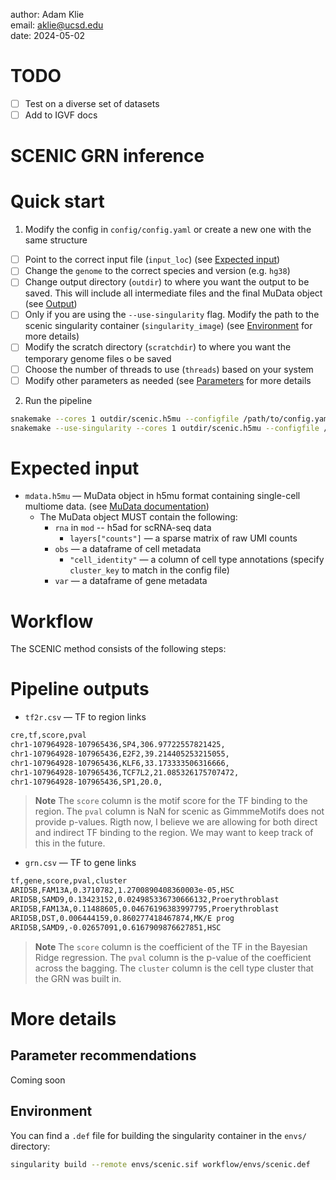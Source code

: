 author: Adam Klie <br>
email: aklie@ucsd.edu <br>
date: 2024-05-02

# TODO
- [ ] Test on a diverse set of datasets
- [ ] Add to IGVF docs

# SCENIC GRN inference

# Quick start
1. Modify the config in `config/config.yaml` or create a new one with the same structure
- [ ] Point to the correct input file (`input_loc`) (see [Expected input](#expected-input))
- [ ] Change the `genome` to the correct species and version (e.g. `hg38`)
- [ ] Change output directory (`outdir`) to where you want the output to be saved. This will include all intermediate files and the final MuData object (see [Output](#output))
- [ ] Only if you are using the `--use-singularity` flag. Modify the path to the scenic singularity container (`singularity_image`) (see [Environment](#environment) for more details)
- [ ] Modify the scratch directory (`scratchdir`) to where you want the temporary genome files o be saved
- [ ] Choose the number of threads to use (`threads`) based on your system
- [ ] Modify other parameters as needed (see [Parameters](#parameters) for more details

2. Run the pipeline
```bash
snakemake --cores 1 outdir/scenic.h5mu --configfile /path/to/config.yaml
snakemake --use-singularity --cores 1 outdir/scenic.h5mu --configfile /path/to/config.yaml # Use singularity container
```

# Expected input
* `mdata.h5mu` — MuData object in h5mu format containing single-cell multiome data. (see [MuData documentation](https://mudata.readthedocs.io/en/latest/))
    * The MuData object MUST contain the following:
        * `rna` in `mod` -- h5ad for scRNA-seq data
            * `layers["counts"]` — a sparse matrix of raw UMI counts
        * `obs` — a dataframe of cell metadata
            * `"cell_identity"` — a column of cell type annotations (specify `cluster_key` to match in the config file)
        * `var` — a dataframe of gene metadata

# Workflow
The SCENIC method consists of the following steps:

# Pipeline outputs
* `tf2r.csv` — TF to region links
```bash
cre,tf,score,pval
chr1-107964928-107965436,SP4,306.97722557821425,
chr1-107964928-107965436,E2F2,39.214405253215055,
chr1-107964928-107965436,KLF6,33.173333506316666,
chr1-107964928-107965436,TCF7L2,21.085326175707472,
chr1-107964928-107965436,SP1,20.0,
```
> **Note**
> The `score` column is the motif score for the TF binding to the region. The `pval` column is NaN for scenic as GimmmeMotifs does not provide p-values. Rigth now, I believe we are allowing for both direct and indirect TF binding to the region. We may want to keep track of this in the future.

* `grn.csv` — TF to gene links
```bash
tf,gene,score,pval,cluster
ARID5B,FAM13A,0.3710782,1.2700890408360003e-05,HSC
ARID5B,SAMD9,0.13423152,0.024985336730666132,Proerythroblast
ARID5B,FAM13A,0.11488605,0.04676196383997795,Proerythroblast
ARID5B,DST,0.006444159,0.860277418467874,MK/E prog
ARID5B,SAMD9,-0.02657091,0.6167909876627851,HSC
```
> **Note**
> The `score` column is the coefficient of the TF in the Bayesian Ridge regression. The `pval` column is the p-value of the coefficient across the bagging. The `cluster` column is the cell type cluster that the GRN was built in.

# More details

## Parameter recommendations
Coming soon

## Environment
You can find a `.def` file for building the singularity container in the `envs/` directory:
```bash
singularity build --remote envs/scenic.sif workflow/envs/scenic.def 
```
